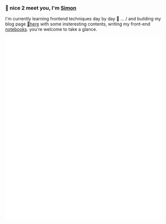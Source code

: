 ### 🥳 nice 2 meet you, I'm [Simon](https://github.com/simon1uo)

I'm currently learning frontend techniques day by day 🚀 ... / and building my blog page [🧳here](https://simon1uo.github.io) with some insteresting contents, writing my front-end [notebooks](https://simon1uo.github.io/notebook). you're welcome to take a glance.

![](https://github.com/simon1uo/s1mon-github-stats/blob/master/generated/overview.svg)
![](https://github.com/simon1uo/s1mon-github-stats/blob/master/generated/languages.svg)

